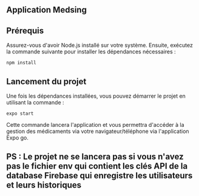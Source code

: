 ## Application Medsing



## Prérequis
Assurez-vous d'avoir Node.js installé sur votre système. Ensuite, exécutez la commande suivante pour installer les dépendances nécessaires :

```
npm install
```

## Lancement du projet
Une fois les dépendances installées, vous pouvez démarrer le projet en utilisant la commande :

```
expo start
```

Cette commande lancera l'application et vous permettra d'accéder à la gestion des médicaments via votre navigateur/téléphone via l'application Expo go.


## PS : Le projet ne se lancera pas si vous n'avez pas le fichier env qui contient les clés API de la database Firebase qui enregistre les utilisateurs et leurs historiques

